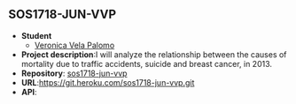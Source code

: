 ## SOS1718-JUN-VVP

- **Student**
  - [Veronica Vela Palomo](https://github.com/kkdekiki)
- **Project description**:I will analyze the relationship between the causes of mortality due to traffic accidents, suicide and breast cancer, in 2013. 
- **Repository**: [sos1718-jun-vvp](https://github.com/kkdekiki/sos1718-jun-vvp.git)
- **URL**:https://git.heroku.com/sos1718-jun-vvp.git
- **API**:
    